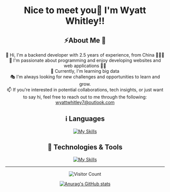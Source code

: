 <div align=center>
 
# Nice to meet you👋 I'm Wyatt Whitley!! <br/>
## ⚡About Me 👦 <br/>
👋 Hi, I'm a backend developer with 2.5 years of experience, from China 🧑‍💻🎉 <br/>
🎊 I'm passionate about programming and enjoy developing websites and web applications 🏈🎯 <br/>
🌱 Currently, I'm learning big data <br/>
🎭 I'm always looking for new challenges and opportunities to learn and grow. <br/>
📫 If you're interested in potential collaborations, tech insights, or just want to say hi, feel free to reach out to me through the following: wyattwhitley7@outlook.com <br/>
</div>



<div align=center>

## ℹ️ Languages

[![My Skills](https://skillicons.dev/icons?i=java,js,python,ts,c,cpp,html,css)](https://skillicons.dev)


## 🔨 Technologies & Tools

[![My Skills](https://skillicons.dev/icons?i=mysql,redis,postgresql,spring,rabbitmq,docker,kubernetes,nginx,vue,nodejs,git,npm,maven,grafana,kafka,azure,gradle,jquery,linux,md,notion,postman,prometheus,vim,idea,vscode,webstorm,pycharm)](https://skillicons.dev)
 
</div>


<hr/>

<div  align=center>
 
![Visitor Count](https://profile-counter.glitch.me/CWH6/count.svg)

</div>

<div id="title" align=center>

<!-- ![Modern C++ template][github-sub-title:img] -->
[![Anurag's GitHub stats](https://github-readme-stats.vercel.app/api?username=CWH6&show_icons=true&theme=dark)](....)

</div>

<!-- [github-sub-title:img]: https://readme-typing-svg.herokuapp.com?font=Segoe+Script&center=true&lines=mq白. -->
